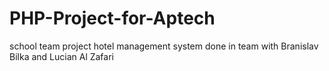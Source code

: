 # PHP-Project-for-Aptech
school team project 
hotel management system
done in team with Branislav Bilka and Lucian Al Zafari
